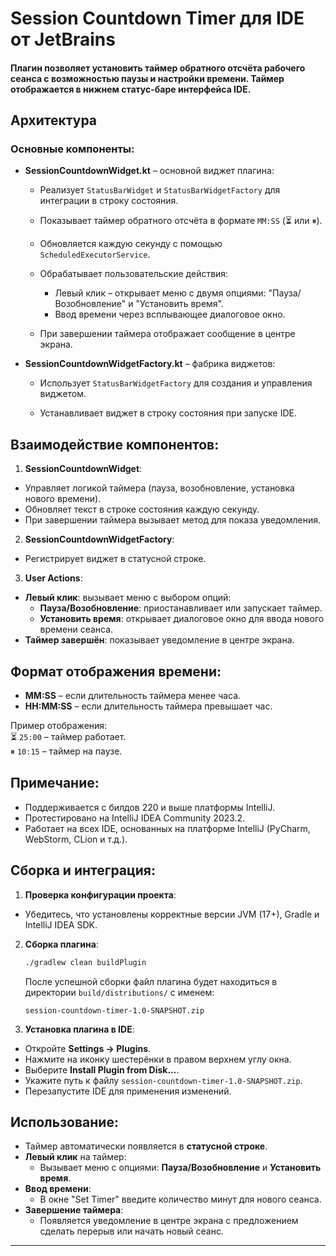 # Session Countdown Timer для IDE от JetBrains

#### Плагин позволяет установить таймер обратного отсчёта рабочего сеанса с возможностью паузы и настройки времени. Таймер отображается в нижнем статус-баре интерфейса IDE.

## Архитектура

### Основные компоненты:

- **SessionCountdownWidget.kt** – основной виджет плагина:

  - Реализует `StatusBarWidget` и `StatusBarWidgetFactory` для интеграции в строку состояния.

  - Показывает таймер обратного отсчёта в формате `MM:SS` (⏳ или ⏸).

  - Обновляется каждую секунду с помощью `ScheduledExecutorService`.

  - Обрабатывает пользовательские действия:
    - Левый клик – открывает меню с двумя опциями: "Пауза/Возобновление" и "Установить время".
    - Ввод времени через всплывающее диалоговое окно.

  - При завершении таймера отображает сообщение в центре экрана.

- **SessionCountdownWidgetFactory.kt** – фабрика виджетов:

  - Использует `StatusBarWidgetFactory` для создания и управления виджетом.

  - Устанавливает виджет в строку состояния при запуске IDE.

## Взаимодействие компонентов:

1. **SessionCountdownWidget**:
  - Управляет логикой таймера (пауза, возобновление, установка нового времени).
  - Обновляет текст в строке состояния каждую секунду.
  - При завершении таймера вызывает метод для показа уведомления.

2. **SessionCountdownWidgetFactory**:
  - Регистрирует виджет в статусной строке.

3. **User Actions**:
  - **Левый клик**: вызывает меню с выбором опций:
    - **Пауза/Возобновление**: приостанавливает или запускает таймер.
    - **Установить время**: открывает диалоговое окно для ввода нового времени сеанса.
  - **Таймер завершён**: показывает уведомление в центре экрана.

## Формат отображения времени:

- **MM:SS** – если длительность таймера менее часа.
- **HH:MM:SS** – если длительность таймера превышает час.

Пример отображения:  
⏳ `25:00` – таймер работает.  
⏸ `10:15` – таймер на паузе.

## Примечание:

- Поддерживается с билдов 220 и выше платформы IntelliJ.
-  Протестировано на IntelliJ IDEA Community 2023.2.
-  Работает на всех IDE, основанных на платформе IntelliJ (PyCharm, WebStorm, CLion и т.д.).

## Сборка и интеграция:

1. **Проверка конфигурации проекта**:
  - Убедитесь, что установлены корректные версии JVM (17+), Gradle и IntelliJ IDEA SDK.

2. **Сборка плагина**:
    ```bash
    ./gradlew clean buildPlugin
    ```
   После успешной сборки файл плагина будет находиться в директории `build/distributions/` с именем:
    ```
    session-countdown-timer-1.0-SNAPSHOT.zip
    ```

3. **Установка плагина в IDE**:
  - Откройте **Settings → Plugins**.
  - Нажмите на иконку шестерёнки в правом верхнем углу окна.
  - Выберите **Install Plugin from Disk...**.
  - Укажите путь к файлу `session-countdown-timer-1.0-SNAPSHOT.zip`.
  - Перезапустите IDE для применения изменений.

## Использование:

- Таймер автоматически появляется в **статусной строке**.
- **Левый клик** на таймер:
  - Вызывает меню с опциями: **Пауза/Возобновление** и **Установить время**.
- **Ввод времени**:
  - В окне "Set Timer" введите количество минут для нового сеанса.
- **Завершение таймера**:
  - Появляется уведомление в центре экрана с предложением сделать перерыв или начать новый сеанс.

---
